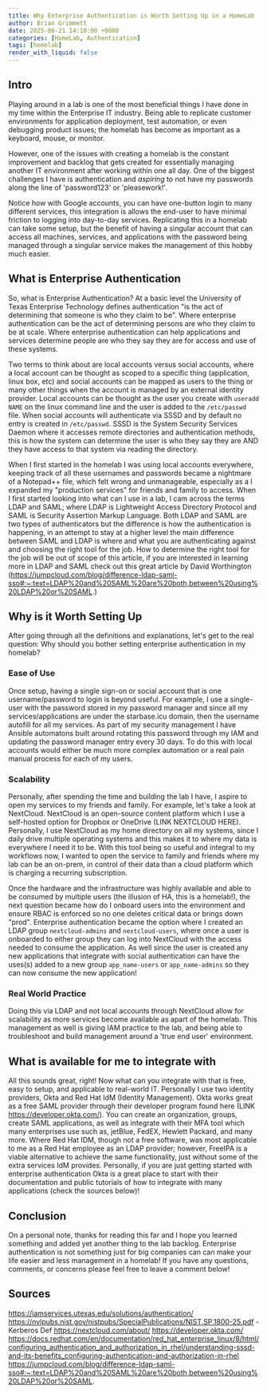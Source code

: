 ```yaml
---
title: Why Enterprise Authentication is Worth Setting Up in a HomeLab
author: Brian Grimmett
date: 2025-06-21 14:10:00 +0800
categories: [HomeLab, Authentication]
tags: [homelab]
render_with_liquid: false
---
```


## Intro
Playing around in a lab is one of the most beneficial things I have done in my time within the Enterprise IT industry. Being able to replicate customer environments for application deployment, test automation, or even debugging product issues; the homelab has become as important as a keyboard, mouse, or monitor. 

However, one of the issues with creating a homelab is the constant improvement and backlog that gets created for essentially managing another IT environment after working within one all day. One of the biggest challenges I have is authentication and *aspiring* to not have my passwords along the line of 'password123' or 'pleasework!'.

Notice how with Google accounts, you can have one-button login to many different services, this integration is allows the end-user to have minimal friction to logging into day-to-day services. Replicating this in a homelab can take some setup, but the benefit of having a singular account that can access all machines, services, and applications with the password being managed through a singular service makes the management of this hobby much easier.

## What is Enterprise Authentication
So, what is Enterprise Authentication? At a basic level the University of Texas Enterprise Technology defines authentication "is the act of determining that someone is who they claim to be". Where enterprise authentication can be the act of determining persons are who they claim to be at scale. Where enterprise authentication can help applications and services determine people are who they say they are for access and use of these systems.

Two terms to think about are local accounts versus social accounts, where a local account can be thought as scoped to a specific thing (application, linux box, etc) and social accounts can be mapped as users to the thing or many other things when the account is managed by an external identity provider. Local accounts can be thought as the user you create with `useradd NAME` on the linux command line and the user is added to the `/etc/passwd` file. When social accounts will authenticate via SSSD and by default no entry is created in `/etc/passwd`. SSSD is the System Security Services Daemon where it accesses remote directories and authentication methods, this is how the system can determine the user is who they say they are AND they have access to that system via reading the directory. 

When I first started in the homelab I was using local accounts everywhere, keeping track of all these usernames and passwords became a nightmare of a Notepad++ file, which felt wrong and unmanageable, especially as a I expanded my "production services" for friends and family to access. When I first started looking into what can I use in a lab, I cam across the terms LDAP and SAML; where LDAP is Lightweight Access Directory Protocol and SAML is Security Assertion Markup Language. Both LDAP and SAML are two types of authenticators but the difference is how the authentication is happening, in an attempt to stay at a higher level the main difference between SAML and LDAP is where and what you are authenticating against and choosing the right tool for the job. How to determine the right tool for the job will be out of scope of this article, if you are interested in learning more in LDAP and SAML check out this great article by David Worthington (https://jumpcloud.com/blog/difference-ldap-saml-sso#:~:text=LDAP%20and%20SAML%20are%20both,between%20using%20LDAP%20or%20SAML.)

## Why is it Worth Setting Up
After going through all the definitions and explanations, let's get to the real question: Why should you bother setting enterprise authentication in my homelab?

### Ease of Use
Once setup, having a single sign-on or social account that is one username/password to login is beyond useful. For example, I use a single-user with the password stored in my password manager and since all my services/applications are under the starbase.icu domain, then the username autofill for all my services. As part of my security management I have Ansible automatons built around rotating this password through my IAM and updating the password manager entry every 30 days. To do this with local accounts would either be much more complex automation or a real pain manual process for each of my users.

### Scalability
Personally, after spending the time and building the lab I have, I aspire to open my services to my friends and family. For example, let's take a look at NextCloud. NextCloud is an open-source content platform which I use a self-hosted option for Dropbox or OneDrive (LINK NEXTCLOUD HERE). Personally, I use NextCloud as my home directory on all my systems, since I daily drive multiple operating systems and this makes it to where my data is everywhere I need it to be. With this tool being so useful and integral to my workflows now, I wanted to open the service to family and friends where my lab can be an on-prem, in control of their data than a cloud platform which is charging a recurring subscription.

Once the hardware and the infrastructure was highly available and able to be consumed by multiple users (the illusion of HA, this is a homelab!), the next question became how do I onboard users into the environment and ensure RBAC is enforced so no one deletes critical data or brings down "prod". Enterprise authentication became the option where I created an LDAP group `nextcloud-admins` and `nextcloud-users`, where once a user is onboarded to either group they can log into NextCloud with the access needed to consume the application. As well since the user is created any new applications that integrate with social authentication can have the uses(s) added to a new group `app_name-users` or `app_name-admins` so they can now consume the new application!

### Real World Practice
Doing this via LDAP and not local accounts through NextCloud allow for scalability as more services become available as apart of the homelab. This management as well is giving IAM practice to the lab, and being able to troubleshoot and build management around a 'true end user' environment. 

## What is available for me to integrate with
All this sounds great, right! Now what can you integrate with that is free, easy to setup, and applicable to real-world IT. Personally I use two identity providers, Okta and Red Hat IdM (Identity Management). Okta works great as a free SAML provider through their developer program found here (LINK https://developer.okta.com/). You can create an organization, groups, create SAML applications, as well as integrate with their MFA tool which many enterprises use such as, jetBlue, FedEX, Hewlett Packard, and many more. Where Red Hat IDM, though not a free software, was most applicable to me as a Red Hat employee as an LDAP provider; however, FreeIPA is a viable alternative to achieve the same functionality, just without some of the extra services IdM provides. Personally, if you are just getting started with enterprise authentication Okta is a great place to start with their documentation and public tutorials of how to integrate with many applications (check the sources below)!

## Conclusion
On a personal note, thanks for reading this far and I hope you learned something and added yet another thing to the lab backlog. Enterprise authentication is not something just for big companies can can make your life easier and less management in a homelab! If you have any questions, comments, or concerns please feel free to leave a comment below!

## Sources
https://iamservices.utexas.edu/solutions/authentication/
https://nvlpubs.nist.gov/nistpubs/SpecialPublications/NIST.SP.1800-25.pdf - Kerberos Def
https://nextcloud.com/about/ 
https://developer.okta.com/ 
https://docs.redhat.com/en/documentation/red_hat_enterprise_linux/8/html/configuring_authentication_and_authorization_in_rhel/understanding-sssd-and-its-benefits_configuring-authentication-and-authorization-in-rhel 
https://jumpcloud.com/blog/difference-ldap-saml-sso#:~:text=LDAP%20and%20SAML%20are%20both,between%20using%20LDAP%20or%20SAML. 
